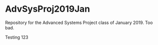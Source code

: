 # AdvSysProj2019Jan
Repository for the Advanced Systems Project class of January 2019. 
Too bad.


Testing 123
